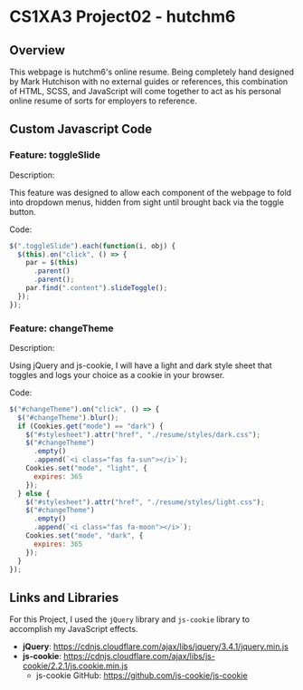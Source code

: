 # CS1XA3 Project02 - hutchm6

## Overview

This webpage is hutchm6's online resume. Being completely hand designed by Mark Hutchison with no external guides or references, this combination of HTML, SCSS, and JavaScript will come together to act as his personal online resume of sorts for employers to reference.

## Custom Javascript Code

### Feature: toggleSlide

Description:

This feature was designed to allow each component of the webpage to fold into dropdown menus, hidden from sight until brought back via the toggle button.

Code:

```javascript
$(".toggleSlide").each(function(i, obj) {
  $(this).on("click", () => {
    par = $(this)
      .parent()
      .parent();
    par.find(".content").slideToggle();
  });
});
```

### Feature: changeTheme

Description:

Using jQuery and js-cookie, I will have a light and dark style sheet that toggles and logs your choice as a cookie in your browser.

Code:

```javascript
$("#changeTheme").on("click", () => {
  $("#changeTheme").blur();
  if (Cookies.get("mode") == "dark") {
    $("#stylesheet").attr("href", "./resume/styles/dark.css");
    $("#changeTheme")
      .empty()
      .append(`<i class="fas fa-sun"></i>`);
    Cookies.set("mode", "light", {
      expires: 365
    });
  } else {
    $("#stylesheet").attr("href", "./resume/styles/light.css");
    $("#changeTheme")
      .empty()
      .append(`<i class="fas fa-moon"></i>`);
    Cookies.set("mode", "dark", {
      expires: 365
    });
  }
});
```

## Links and Libraries

For this Project, I used the `jQuery` library and `js-cookie` library to accomplish my JavaScript effects.

- **jQuery**: <https://cdnjs.cloudflare.com/ajax/libs/jquery/3.4.1/jquery.min.js>
- **js-cookie**: <https://cdnjs.cloudflare.com/ajax/libs/js-cookie/2.2.1/js.cookie.min.js>
  - js-cookie GitHub: <https://github.com/js-cookie/js-cookie>
